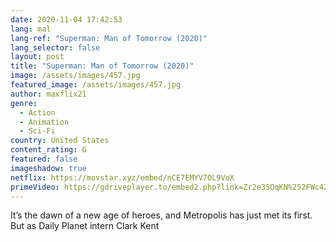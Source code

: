 ```yaml
---
date: 2020-11-04 17:42:53
lang: mal
lang-ref: "Superman: Man of Tomorrow (2020)"
lang_selector: false
layout: post
title: "Superman: Man of Tomorrow (2020)"
image: /assets/images/457.jpg
featured_image: /assets/images/457.jpg
author: maxflix21
genre:
  - Action
  - Animation
  - Sci-Fi
country: United States
content_rating: G
featured: false
imageshadow: true
netflix: https://movstar.xyz/embed/nCE7EMYV7OL9VoX
primeVideo: https://gdriveplayer.to/embed2.php?link=Zr2e3SOqKN%252FWc4ZejwRj8Qbab7HaB37Y%252F9IStXOJaQHrFIxCOFmXleA8s9l8aMnfYwsN%252FNfC72MIHJ3VJ6nTA2IG7A8fnN%252FDqmC6qIrpiqXBYp8vcq2l4jYalpoI481CpkvgJFSi7h4ccL9ZvGNm1gKH8jNHMKPc9NUgswnaKZcgmQN%252FPoSjSNbVGfc%252FnqsZLzutmuePtXQChp026jYqDFQD2g3IQFWky%252By4psJ2XvdbyDZ8ZkSr8MViWr5pAp%252B7O%252Fq5BkOSwKUcFZQ8iMyJ6TYq1nGTw%252F54dG80VcpeDtUA%253D%253D
---
```

It’s the dawn of a new age of heroes, and Metropolis has just met its first. But as Daily Planet intern Clark Kent